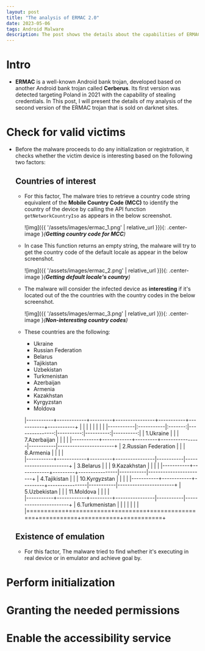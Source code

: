 ```yaml
---
layout: post
title: "The analysis of ERMAC 2.0"
date: 2023-05-06
tags: Android Malware
description: The post shows the details about the capabilities of ERMAC android bank trojan version 2.0
---
```


# Intro
- **ERMAC** is a well-known Android bank trojan, developed based on another Android bank trojan called **Cerberus**. Its first version was detected targeting Poland in 2021 with the capability of stealing credentials. In This post, I will present the details of my analysis of the second version of the ERMAC trojan that is sold on darknet sites.   

# Check for valid victims
- Before the malware proceeds to do any initialization or registration, it checks whether the victim device is interesting based on the following two factors: 
 
  ## Countries of interest 
  - For this factor, The malware tries to retrieve a country code string equivalent of the **Mobile Country Code (MCC)** to identify the country of the device by calling the API function `getNetworkCountryIso` as appears in the below screenshot. 
  
    ![img]({{ '/assets/images/ermac_1.png' | relative_url }}){: .center-image }*(**Getting country code for MCC**)*
  
  - In case This function returns an empty string, the malware will try to get the country code of the default locale as appear in the below screenshot.
     
     ![img]({{ '/assets/images/ermac_2.png' | relative_url }}){: .center-image }*(**Getting default locale's country**)*
     
  - The malware will consider the infected device as **interesting** if it's located out of the the countries with the country codes in the below screenshot.
     
     ![img]({{ '/assets/images/ermac_3.png' | relative_url }}){: .center-image }*(**Non-interesting country codes**)*
  
  - These countries are the following: 
     - Ukraine
     - Russian Federation
     - Belarus
     - Tajikistan
     - Uzbekistan
     - Turkmenistan
     - Azerbaijan
     - Armenia
     - Kazakhstan
     - Kyrgyzstan
     - Moldova

    |-----------+------------+---------+----------------+-----------+-----------+-----------+
    |           |            |         |                |           |           |           |
    |-----------|:-----------|:-------:|---------------:|----------:|----------:|----------:|
    | 1.Ukraine |            |         | 7.Azerbaijan   |           |           |           |
    |-----------+------------+---------+----------------|-----------|-----------------------+
    | 2.Russian Federation | |         | 8.Armenia      |           |           |           |         
    |-----------+------------+---------+----------------|-----------|-----------------------+
    | 3.Belarus |            |         | 9.Kazakhstan   |           |           |          |
    |-----------+------------+---------+----------------|-----------|-----------------------+
    | 4.Tajikistan |         |         | 10.Kyrgyzstan  |           |           |           |
    |-----------+------------+---------+----------------|-----------|-----------------------+
    | 5.Uzbekistan |         |         | 11.Moldova     |           |           |           |         
    |-----------+------------+---------+----------------|-----------|-----------------------+
    | 6.Turkmenistan |       |         |                |           |           |           |          
    |===========+============+=========+================+===========+===========+===========+

   
  ## Existence of emulation
  - For this factor, The malware tried to find whether it's executing in real device or in emulator and achieve goal by.


# Perform initialization

# Granting the needed permissions

# Enable the accessibility service

 
